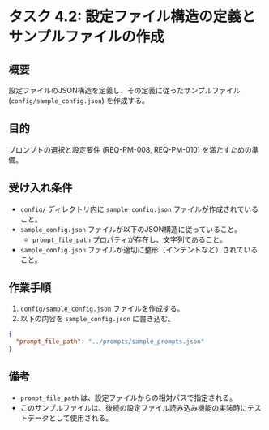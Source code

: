# タスク 4.2: 設定ファイル構造の定義とサンプルファイルの作成

## 概要

設定ファイルのJSON構造を定義し、その定義に従ったサンプルファイル (`config/sample_config.json`) を作成する。

## 目的

プロンプトの選択と設定要件 (REQ-PM-008, REQ-PM-010) を満たすための準備。

## 受け入れ条件

*   `config/` ディレクトリ内に `sample_config.json` ファイルが作成されていること。
*   `sample_config.json` ファイルが以下のJSON構造に従っていること。
    *   `prompt_file_path` プロパティが存在し、文字列であること。
*   `sample_config.json` ファイルが適切に整形（インデントなど）されていること。

## 作業手順

1.  `config/sample_config.json` ファイルを作成する。
2.  以下の内容を `sample_config.json` に書き込む。

```json
{
  "prompt_file_path": "../prompts/sample_prompts.json"
}
```

## 備考

*   `prompt_file_path` は、設定ファイルからの相対パスで指定される。
*   このサンプルファイルは、後続の設定ファイル読み込み機能の実装時にテストデータとして使用される。
